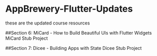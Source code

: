 # AppBrewery-Flutter-Updates
these are the updated course resources

##Section 6: MiCard - How to Build Beautiful UIs with Flutter Widgets
MiCard Stub Project

##Section 7: Dicee - Building Apps with State
Dicee Stub Project
